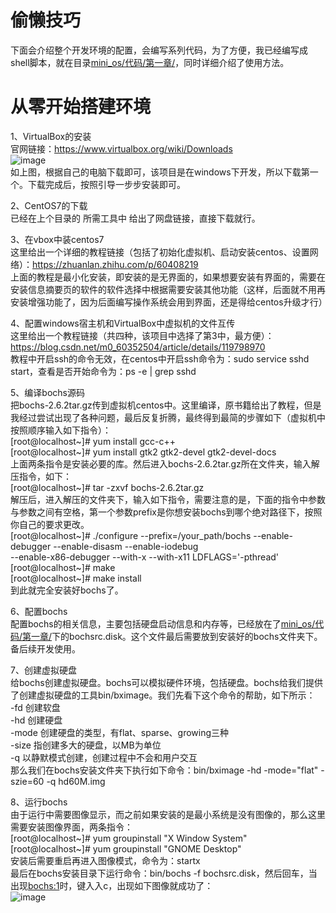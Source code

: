 # 偷懒技巧
下面会介绍整个开发环境的配置，会编写系列代码，为了方便，我已经编写成shell脚本，就在目录[mini_os/代码/第一章/](https://github.com/luoyoutao/mini_os/tree/main/%E4%BB%A3%E7%A0%81/%E7%AC%AC%E4%B8%80%E7%AB%A0)，同时详细介绍了使用方法。    
# 从零开始搭建环境
1、VirtualBox的安装  
官网链接：https://www.virtualbox.org/wiki/Downloads  
![image](https://user-images.githubusercontent.com/40891397/190612279-e5c94e93-eab0-4f7f-b0ac-1b0338fdbd52.png)  
如上图，根据自己的电脑下载即可，该项目是在windows下开发，所以下载第一个。下载完成后，按照引导一步步安装即可。  

2、CentOS7的下载  
已经在上个目录的 所需工具中 给出了网盘链接，直接下载就行。  

3、在vbox中装centos7  
这里给出一个详细的教程链接（包括了初始化虚拟机、启动安装centos、设置网络）：https://zhuanlan.zhihu.com/p/60408219  
上面的教程是最小化安装，即安装的是无界面的，如果想要安装有界面的，需要在安装信息摘要页的软件的软件选择中根据需要安装其他功能（这样，后面就不用再安装增强功能了，因为后面编写操作系统会用到界面，还是得给centos升级才行）  

4、配置windows宿主机和VirtualBox中虚拟机的文件互传  
这里给出一个教程链接（共四种，该项目中选择了第3中，最方便）：https://blog.csdn.net/m0_60352504/article/details/119798970  
教程中开启ssh的命令无效，在centos中开启ssh命令为：sudo service sshd start，查看是否开始命令为：ps -e | grep sshd  

5、编译bochs源码  
把bochs-2.6.2tar.gz传到虚拟机centos中。这里编译，原书籍给出了教程，但是我经过尝试出现了各种问题，最后反复折腾，最终得到最简的步骤如下（虚拟机中按照顺序输入如下指令）：  
[root@localhost~]# yum install gcc-c++  
[root@localhost~]# yum install gtk2 gtk2-devel gtk2-devel-docs  
上面两条指令是安装必要的库。然后进入bochs-2.6.2tar.gz所在文件夹，输入解压指令，如下：  
[root@localhost~]# tar -zxvf bochs-2.6.2tar.gz  
解压后，进入解压的文件夹下，输入如下指令，需要注意的是，下面的指令中参数与参数之间有空格，第一个参数prefix是你想安装bochs到哪个绝对路径下，按照你自己的要求更改。  
[root@localhost~]# ./configure    --prefix=/your_path/bochs    --enable-debugger    --enable-disasm    --enable-iodebug  
--enable-x86-debugger    --with-x    --with-x11   LDFLAGS='-pthread'  
[root@localhost~]# make  
[root@localhost~]# make install  
到此就完全安装好bochs了。  

6、配置bochs  
配置bochs的相关信息，主要包括硬盘启动信息和内存等，已经放在了[mini_os/代码/第一章/](https://github.com/luoyoutao/mini_os/tree/main/%E4%BB%A3%E7%A0%81/%E7%AC%AC%E4%B8%80%E7%AB%A0)下的bochsrc.disk。这个文件最后需要放到安装好的bochs文件夹下。备后续开发使用。  

7、创建虚拟硬盘  
给bochs创建虚拟硬盘。bochs可以模拟硬件环境，包括硬盘。bochs给我们提供了创建虚拟硬盘的工具bin/bximage。我们先看下这个命令的帮助，如下所示：  
-fd 创建软盘  
-hd 创建硬盘  
-mode 创建硬盘的类型，有flat、sparse、growing三种  
-size 指创建多大的硬盘，以MB为单位  
-q 以静默模式创建，创建过程中不会和用户交互  
那么我们在bochs安装文件夹下执行如下命令：bin/bximage -hd -mode="flat" -szie=60 -q hd60M.img  

8、运行bochs  
由于运行中需要图像显示，而之前如果安装的是最小系统是没有图像的，那么这里需要安装图像界面，两条指令：  
[root@localhost~]# yum groupinstall "X Window System"  
[root@localhost~]# yum groupinstall "GNOME Desktop"  
安装后需要重启再进入图像模式，命令为：startx  
最后在bochs安装目录下运行命令：bin/bochs -f bochsrc.disk，然后回车，当出现<bochs:1>时，键入入c，出现如下图像就成功了：  
![image](https://user-images.githubusercontent.com/40891397/190629019-37466776-a0c9-468d-b36a-24c77716c071.png)
